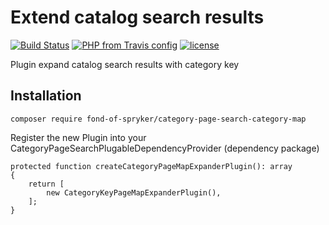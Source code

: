 # Extend catalog search results
[![Build Status](https://travis-ci.org/fond-of/spryker-category.svg?branch=master)](https://travis-ci.org/fond-of-spryker/category-page-search-category-map)
[![PHP from Travis config](https://img.shields.io/travis/php-v/symfony/symfony.svg)](https://php.net/)
[![license](https://img.shields.io/github/license/mashape/apistatus.svg)](https://packagist.org/packages/fond-of-spryker/category-page-search-category-map)

Plugin expand catalog search results with category key

## Installation

```
composer require fond-of-spryker/category-page-search-category-map
```

Register the new Plugin into your CategoryPageSearchPlugableDependencyProvider (dependency package)

```
protected function createCategoryPageMapExpanderPlugin(): array
{
    return [
        new CategoryKeyPageMapExpanderPlugin(),
    ];
}
```